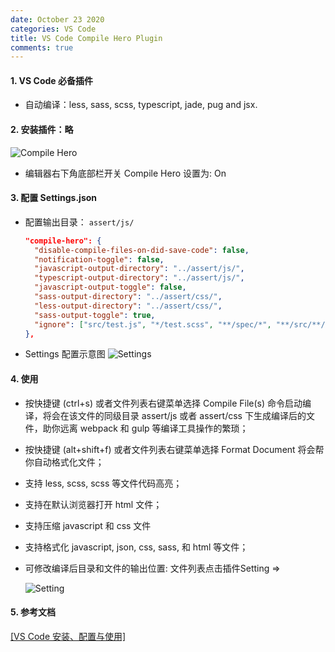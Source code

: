 ```yaml
---
date: October 23 2020
categories: VS Code
title: VS Code Compile Hero Plugin
comments: true
---
```


#### 1. VS Code 必备插件

- 自动编译：less, sass, scss, typescript, jade, pug and jsx.

#### 2. 安装插件：略

![Compile Hero](https://s1.ax1x.com/2020/10/24/BVAHtx.png)

- 编辑器右下角底部栏开关 Compile Hero 设置为: On

#### 3. 配置 Settings.json

- 配置输出目录： `assert/js/`

  ```json
  "compile-hero": {
    "disable-compile-files-on-did-save-code": false,
    "notification-toggle": false,
    "javascript-output-directory": "../assert/js/",
    "typescript-output-directory": "../assert/js/",
    "javascript-output-toggle": false,
    "sass-output-directory": "../assert/css/",
    "less-output-directory": "../assert/css/",
    "sass-output-toggle": true,
    "ignore": ["src/test.js", "*/test.scss", "**/spec/*", "**/src/**/*","*/less/*"],
  },
  ```

- Settings 配置示意图
  ![Settings](https://s1.ax1x.com/2020/10/24/BVZQ6U.png)

#### 4. 使用

- 按快捷键 (ctrl+s) 或者文件列表右键菜单选择 Compile File(s) 命令启动编译，将会在该文件的同级目录 assert/js 或者 assert/css 下生成编译后的文件，助你远离 webpack 和 gulp 等编译工具操作的繁琐；

- 按快捷键 (alt+shift+f) 或者文件列表右键菜单选择 Format Document 将会帮你自动格式化文件；

- 支持 less, scss, scss 等文件代码高亮；

- 支持在默认浏览器打开 html 文件；

- 支持压缩 javascript 和 css 文件

- 支持格式化 javascript, json, css, sass, 和 html 等文件；

- 可修改编译后目录和文件的输出位置: 文件列表点击插件Setting => 

  ![Setting](https://s1.ax1x.com/2020/10/24/BVmwee.png)

#### 5. 参考文档

[[VS Code 安装、配置与使用]]()
